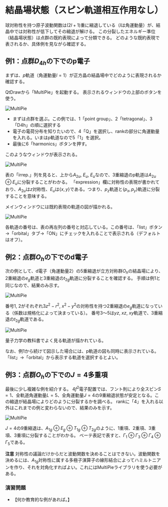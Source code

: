 # 結晶場状態（スピン軌道相互作用なし）

球対称性を持つ原子波動関数は$(2l+1)$重に縮退している（$l$は角運動量）が、結晶中では対称性が低下してその縮退が解ける。
この分裂したエネルギー準位（結晶場状態）は点群の既約表現によって分類できる。
どのような既約表現で表されるか、具体例を見ながら確認する。

## 例1：点群$D_{4h}$の下でのp電子

まずは、$p$軌道（角運動量$l=1$）が正方晶の結晶場中でどのように表現されるか確認する。

QtDrawから「MultiPie」を起動する。
表示されるウィンドウの上部のボタンを使う。

![MultiPie](./cef_multipie.png)

- まずは点群を選ぶ。この例では、1「point group」、2「tetragonal」、3「D4h」の順に選択する
- 電子の電荷分布を知りたいので、4「Q」を選択し、rankの部分に角運動量を入れる。いまはp軌道なので5「1」を選択。
- 最後に6「harmonics」ボタンを押す。

このようなウィンドウが表示される。

![MultiPie](./cef_p_table.png)

表の「irrep.」列を見ると、上から$A_{2u}$, $E_u$, $E_u$なので、3重縮退のp軌道は$A_{2u} \oplus E_u$に分裂することがわかる。
「expression」欄に対称性の表現が書かれており、$A_{2u}$は$z$対称性、$E_u$は$\{x, y\}$である。つまり、$p_z$軌道と$\{p_x, p_y\}$軌道に分裂することを意味する。

メインウィンドウには既約表現の軌道の図が描かれる。

![MultiPie](./cef_p_orbital.png)

各軌道の番号は、表の再左列の番号と対応している。この番号は、「list」ボタン→「orbital」タブ→「ON」にチェックを入れることで表示される（デフォルトはオフ）。

## 例2：点群$O_h$の下でのd電子

次の例として、d電子（角運動量2）の5重縮退が立方対称群$O_h$の結晶場により、2重縮退の$e_g$軌道と3重縮退の$t_{2g}$軌道に分裂することを確認する。
手順は例1と同じなので、結果のみ示す。

![MultiPie](./cef_d_table.png)

番号1, 2がそれぞれ$3z^2-r^2$, $x^2-y^2$の対称性を持つ2重縮退の$e_g$軌道になっている（係数は規格化によって決まっている）。
番号3～5は$yz$, $xz$, $xy$軌道で、3重縮退の$t_{2g}$軌道である。

![MultiPie](./cef_d_orbital.png)

量子力学の教科書でよく見る軌道が描かれている。

なお、例1から続けて図示した場合には、p軌道の図も同時に表示されている。「list」→「orbital」から表示する軌道を選択するとよい。

## 例3：点群$O_h$の下での$J=4$多重項

最後に少し複雑な例を紹介する。
$4f^2$電子配置では、フント則により全スピン$S=1$、全軌道角運動量$L=5$、全角運動量$J=4$の9重縮退状態が安定となる。この縮退が結晶場によりどのように分裂するかを調べる。
rankに「4」を入れる以外はこれまでの例と変わらないので、結果のみを示す。

![MultiPie](./cef_J4_table.png)

$J=4$の9重縮退は、$A_{1g} \oplus E_{g} \oplus T_{1g} \oplus T_{2g}$のように、1重項、2重項、3重項、3重項に分裂することがわかる。
ベーテ表記で表すと、$\Gamma_{1} \oplus \Gamma_{3} \oplus \Gamma_{4} \oplus \Gamma_{5}$である。

**注意**
対称性の議論だけからだと波動関数を決めることはできない。波動関数を決めるには、$A_{1g}$対称性に属する多極子演算子の線形結合によってハミルトニアンを作り、それを対角化すればよい。これにはMultiPieライブラリを使う必要がある。


### 演習問題

- 【何か教育的な例があれば。】
